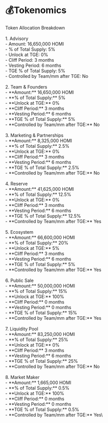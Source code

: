 # 💰Tokenomics

Token Allocation Breakdown\
\
1\. Advisory\
&#x20;   \- Amount: 16,650,000 HOMI\
&#x20;   \- % of Total Supply: 5%\
&#x20;   \- Unlock at TGE: 0%\
&#x20;   \- Cliff Period: 3 months\
&#x20;   \- Vesting Period: 6 months\
&#x20;   \- TGE % of Total Supply: 5%\
&#x20;   \- Controlled by Team/mm after TGE: No\
\
2\. Team & Founders\
&#x20;   \- \*\*Amount:\*\* 16,650,000 HOMI\
&#x20;   \- \*\*% of Total Supply:\*\* 5%\
&#x20;   \- \*\*Unlock at TGE:\*\* 0%\
&#x20;   \- \*\*Cliff Period:\*\* 3 months\
&#x20;   \- \*\*Vesting Period:\*\* 6 months\
&#x20;   \- \*\*TGE % of Total Supply:\*\* 5%\
&#x20;   \- \*\*Controlled by Team/mm after TGE:\*\* No\
\
3\. Marketing & Partnerships\
&#x20;   \- \*\*Amount:\*\* 8,325,000 HOMI\
&#x20;   \- \*\*% of Total Supply:\*\* 2.5%\
&#x20;   \- \*\*Unlock at TGE:\*\* 0%\
&#x20;   \- \*\*Cliff Period:\*\* 3 months\
&#x20;   \- \*\*Vesting Period:\*\* 6 months\
&#x20;   \- \*\*TGE % of Total Supply:\*\* 2.5%\
&#x20;   \- \*\*Controlled by Team/mm after TGE:\*\* No\
\
4\. Reserve\
&#x20;   \- \*\*Amount:\*\* 41,625,000 HOMI\
&#x20;   \- \*\*% of Total Supply:\*\* 12.5%\
&#x20;   \- \*\*Unlock at TGE:\*\* 0%\
&#x20;   \- \*\*Cliff Period:\*\* 3 months\
&#x20;   \- \*\*Vesting Period:\*\* 6 months\
&#x20;   \- \*\*TGE % of Total Supply:\*\* 12.5%\
&#x20;   \- \*\*Controlled by Team/mm after TGE:\*\* Yes\
\
5\. Ecosystem\
&#x20;   \- \*\*Amount:\*\* 66,600,000 HOMI\
&#x20;   \- \*\*% of Total Supply:\*\* 20%\
&#x20;   \- \*\*Unlock at TGE:\*\* 5%\
&#x20;   \- \*\*Cliff Period:\*\* 3 months\
&#x20;   \- \*\*Vesting Period:\*\* 6 months\
&#x20;   \- \*\*TGE % of Total Supply:\*\* 5%\
&#x20;   \- \*\*Controlled by Team/mm after TGE:\*\* Yes\
\
6\. Public Sale\
&#x20;   \- \*\*Amount:\*\* 50,000,000 HOMI\
&#x20;   \- \*\*% of Total Supply:\*\* 15%\
&#x20;   \- \*\*Unlock at TGE:\*\* 100%\
&#x20;   \- \*\*Cliff Period:\*\* 0 months\
&#x20;   \- \*\*Vesting Period:\*\* 0 months\
&#x20;   \- \*\*TGE % of Total Supply:\*\* 15%\
&#x20;   \- \*\*Controlled by Team/mm after TGE:\*\* Yes\
\
7\. Liquidity Pool\
&#x20;   \- \*\*Amount:\*\* 83,250,000 HOMI\
&#x20;   \- \*\*% of Total Supply:\*\* 25%\
&#x20;   \- \*\*Unlock at TGE:\*\* 0%\
&#x20;   \- \*\*Cliff Period:\*\* 3 months\
&#x20;   \- \*\*Vesting Period:\*\* 6 months\
&#x20;   \- \*\*TGE % of Total Supply:\*\* 25%\
&#x20;   \- \*\*Controlled by Team/mm after TGE:\*\* No\
\
8\. Market Maker\
&#x20;    \- \*\*Amount:\*\* 1,665,000 HOMI\
&#x20;   \- \*\*% of Total Supply:\*\* 0.5%\
&#x20;   \- \*\*Unlock at TGE:\*\* 100%\
&#x20;   \- \*\*Cliff Period:\*\* 0 months\
&#x20;   \- \*\*Vesting Period:\*\* 0 months\
&#x20;   \- \*\*TGE % of Total Supply:\*\* 0.5%\
&#x20;   \- \*\*Controlled by Team/mm after TGE:\*\* Yes\
